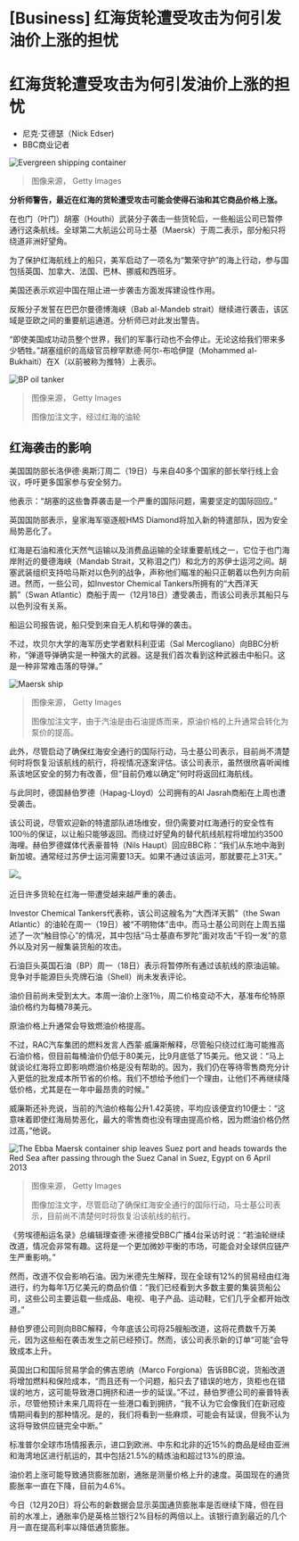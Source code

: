 # [Business] 红海货轮遭受攻击为何引发油价上涨的担忧

#  红海货轮遭受攻击为何引发油价上涨的担忧

  * 尼克·艾德瑟（Nick Edser) 
  * BBC商业记者 


![Evergreen shipping container](_132079860_gettyimages-1463903662.jpg)

> 图像来源，  Getty Images

**分析师警告，最近在红海的货轮遭受攻击可能会使得石油和其它商品价格上涨。**

在也门（叶门）胡塞（Houthi）武装分子袭击一些货轮后，一些船运公司已暂停通行这条航线。全球第二大航运公司马士基（Maersk）于周二表示，部分船只将绕道非洲好望角。

为了保护红海航线上的船只，美军启动了一项名为“繁荣守护”的海上行动，参与国包括英国、加拿大、法国、巴林、挪威和西班牙。

美国还表示欢迎中国在阻止进一步袭击方面发挥建设性作用。

反叛分子发誓在巴巴尔曼德博海峡（Bab al-Mandeb strait）继续进行袭击，该区域是亚欧之间的重要航运通道。分析师已对此发出警告。

“即使美国成功动员整个世界，我们的军事行动也不会停止。无论这给我们带来多少牺牲。”胡塞组织的高级官员穆罕默德·阿尔-布哈伊提（Mohammed al- Bukhaiti）在X（以前被称为推特）上表示。

![BP oil tanker](_132079867_bppic.png)

> 图像来源，  Getty Images
>
> 图像加注文字，经过红海的油轮

##  红海袭击的影响

美国国防部长洛伊德·奥斯汀周二（19日）与来自40多个国家的部长举行线上会议，呼吁更多国家参与安全努力。

他表示：“胡塞的这些鲁莽袭击是一个严重的国际问题，需要坚定的国际回应。”

英国国防部表示，皇家海军驱逐舰HMS Diamond将加入新的特遣部队，因为安全局势恶化了。

红海是石油和液化天然气运输以及消费品运输的全球重要航线之一，它位于也门海岸附近的曼德海峡（Mandab Strait，又称泪之门）和北方的苏伊士运河之间。胡塞武装组织支持哈马斯对以色列的战争，声称他们瞄准的船只正朝着以色列方向前进。然而，一些公司，如Investor Chemical Tankers所拥有的“大西洋天鹅”（Swan Atlantic）商船于周一（12月18日）遭受袭击，而该公司表示其船只与以色列没有关系。

船运公司报告说，船只受到来自无人机和导弹的袭击。

不过，坎贝尔大学的海军历史学者默科利亚诺（Sal Mercogliano）向BBC分析称，“弹道导弹确实是一种强大的武器。这是我们首次看到这种武器击中船只。这是一种非常难击落的导弹。”

![Maersk ship](_132088084_boat.png)

> 图像来源，  Getty Images
>
> 图像加注文字，由于汽油是由石油提炼而来，原油价格的上升通常会转化为泵价的提高。

此外，尽管启动了确保红海安全通行的国际行动，马士基公司表示，目前尚不清楚何时将恢复沿该航线的航行，将视情况逐案评估。该公司表示，虽然很欣喜听闻维系该地区安全的努力有改善，但“目前仍难以确定”何时将返回红海航线。

与此同时，德国赫伯罗德（Hapag-Lloyd）公司拥有的Al Jasrah商船在上周也遭受袭击。

该公司说，尽管欢迎新的特遣部队进场维安，但仍需要对红海通行的安全性有100％的保证，以让船只能够返回。而绕过好望角的替代航线航程将增加约3500海哩。赫伯罗德媒体代表豪普特（Nils Haupt）回应BBC称：“我们从东地中海到新加坡。通常经过苏伊士运河需要13天。如果不通过该运河，那就要花上31天。”

![。](_132097533_suez_canal_alternative_route_2x640_chinese-nc-1.png)

近日许多货轮在红海一带遭受越来越严重的袭击。

Investor Chemical Tankers代表称，该公司这艘名为“大西洋天鹅”（the Swan Atlantic）的油轮在周一（19日）被“不明物体”击中。而马士基公司则在上周五描述了一次“触目惊心”的情况，其中包括“马士基直布罗陀”面对攻击“千钧一发”的意外以及对另一艘集装货船的攻击。

石油巨头英国石油（BP）周一（18日）表示将暂停所有通过该航线的原油运输。竞争对手能源巨头壳牌石油（Shell）尚未发表评论。

油价目前尚未受到太大。本周一油价上涨1％，周二价格变动不大，基准布伦特原油价格约为每桶78美元。

原油价格上升通常会导致燃油价格提高。

不过，RAC汽车集团的燃料发言人西蒙·威廉斯解释，尽管船只绕过红海可能推高石油价格，但目前每桶油价仍低于80美元，比9月底低了15美元。他又说：“马上就谈论红海将立即影响燃油价格是没有帮助的。因为，我们仍在等待零售商充分计入更低的批发成本所节省的价格。我们不想给予他们一个理由，让他们不再继续降低价格，尤其是在一年中最昂贵的时候。”

威廉斯还补充说，当前的汽油价格每公升1.42英镑，平均应该便宜约10便士：“这意味着即使红海局势恶化，最大的零售商也没有理由提高价格，因为燃油价格仍然过高，”他说。

![The Ebba Maersk container ship leaves Suez port and heads towards the Red Sea after passing through the Suez Canal in Suez, Egypt on 6 April 2013](_132088137_red_sea_shipping_getty.jpg)

> 图像来源，  Getty Images
>
> 图像加注文字，尽管启动了确保红海安全通行的国际行动，马士基公司表示，目前尚不清楚何时将恢复沿该航线的航行。

《劳埃德船运名录》总编辑理查德·米德接受BBC广播4台采访时说：“若油轮继续改道，情况会非常有趣。这将是一个更加微妙平衡的市场，可能会对全球供应链产生严重影响。”

然而，改道不仅会影响石油。因为米德先生解释，现在全球有12%的贸易经由红海进行，约为每年1万亿美元的商品价值：“我们已经看到大多数主要的集装货船公司，这些公司主要运载一些成品、电视、电子产品、运动鞋，它们几乎全都开始改道。”

赫伯罗德公司则向BBC解释，今年底该公司将25艘船改道，这将花费数千万美元，因为这些船在袭击发生之前已经预订。然而，该公司表示新的订单“可能”会导致成本上升。

英国出口和国际贸易学会的佛吉恩纳（Marco Forgiona）告诉BBC说，货船改道将增加燃料和保险成本，“而且还有一个问题，船只去了错误的地方，货柜也在错误的地方，这可能导致港口拥挤和进一步的延误。”不过，赫伯罗德公司的豪普特表示，尽管他预计未来几周将在一些港口看到拥挤，“我不认为它会像我们在新冠疫情期间看到的那种情况。是的，我们将看到一些麻烦，可能会有延误，但我不认为这将导致供应链完全中断。”

标准普尔全球市场情报表示，进口到欧洲、中东和北非的近15%的商品是经由亚洲和海湾地区进行航运的，其中包括21.5%的精炼油和超过13%的原油。

油价若上涨可能导致通货膨胀加剧，通胀是测量价格上升的速度。英国现在的通货膨胀率一直在下降，目前为4.6%。

今日（12月20日）将公布的新数据会显示英国通货膨胀率是否继续下降，但在目前的水准上，通胀率仍是英格兰银行2%目标的两倍以上。该银行直到最近的几个月一直在提高利率以降低通货膨胀。


